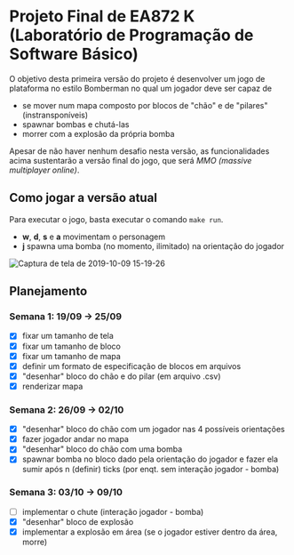 # Projeto Final de EA872 K (Laboratório de Programação de Software Básico)

O objetivo desta primeira versão do projeto é desenvolver um jogo de plataforma
no estilo Bomberman no qual um jogador deve ser capaz de
* se mover num mapa composto por blocos de "chão" e de "pilares"
   (instransponíveis)
* spawnar bombas e chutá-las 
* morrer com a explosão da própria bomba

Apesar de não haver nenhum desafio nesta versão, as funcionalidades acima sustentarão a
versão final do jogo, que será *MMO (massive multiplayer online)*.

## Como jogar a versão atual

Para executar o jogo, basta executar o comando `make run`. 

* **w**, **d**, **s** e **a** movimentam o personagem
* **j** spawna uma bomba (no momento, ilimitado) na orientação do jogador

![Captura de tela de 2019-10-09 15-19-26](https://user-images.githubusercontent.com/22827202/66509484-85ff8980-eaa9-11e9-9f89-7f9d855f7911.png)

## Planejamento

### Semana 1: 19/09 -> 25/09

- [x] fixar um tamanho de tela
- [x] fixar um tamanho de bloco 
- [x] fixar um tamanho de mapa
- [x] definir um formato de especificação de blocos em arquivos
- [x] "desenhar" bloco do chão e do pilar (em arquivo .csv)
- [x] renderizar mapa

### Semana 2: 26/09 -> 02/10

- [x] "desenhar" bloco do chão com um jogador nas 4 possíveis orientações
- [x] fazer jogador andar no mapa
- [x] "desenhar" bloco do chão com uma bomba
- [x] spawnar bomba no bloco dado pela orientação do jogador e fazer ela sumir
  após n (definir) ticks (por enqt. sem interação jogador - bomba)

### Semana 3: 03/10 -> 09/10 

- [ ] implementar o chute (interação jogador - bomba)
- [x] "desenhar" bloco de explosão
- [x] implementar a explosão em área (se o jogador estiver dentro da área,
  morre)
